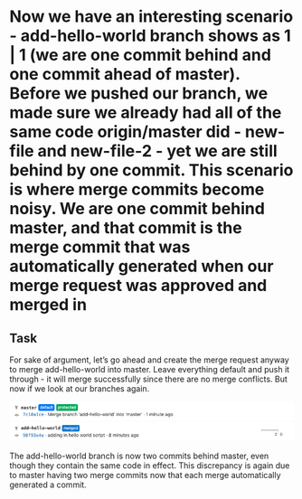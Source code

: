 # Now we have an interesting scenario - add-hello-world branch shows as 1 | 1 (we are one commit behind and one commit ahead of master). Before we pushed our branch, we made sure we already had all of the same code origin/master did - new-file and new-file-2 - yet we are still behind by one commit. This scenario is where merge commits become noisy. **We are one commit behind master**, and that commit is the **merge commit that was automatically generated** when our merge request was approved and merged in

## Task

For sake of argument, let’s go ahead and create the merge request anyway to merge add-hello-world into master. Leave everything default and push it through - it will merge successfully since there are no merge conflicts. But now if we look at our branches again.  

![Branches](./assets/mergerequest_6.png)

The add-hello-world branch is now two commits behind master, even though they contain the same code in effect. This discrepancy is again due to master having two merge commits now that each merge automatically generated a commit.  

